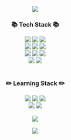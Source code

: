 



<div align=center>
<img src="https://capsule-render.vercel.app/api?type=waving&color=0:f99a9a,100:5254FE&height=200&section=header&text=Hi,%20There%20I'm%20Dohee&desc=Web%20Front-end%20Developer&animation=fadeIn&fontSize=40&fontColor=ffffff&fontAlignY=40" />
<br/>
	<h3>📚 Tech Stack 📚</h3>
</div>
<div align="center">
	<img src="https://img.shields.io/badge/HTML5-E34F26?style=for-the-badge&logo=html5&logoColor=white" />
	<img src="https://img.shields.io/badge/CSS-239120?&style=for-the-badge&logo=css3&logoColor=white" />
	<img src="https://img.shields.io/badge/JavaScript-F7DF1E?style=for-the-badge&logo=JavaScript&logoColor=white" />
	<br/>
	<img src="https://img.shields.io/badge/Sass-CC6699?style=for-the-badge&logo=sass&logoColor=white" />
	<img src="https://img.shields.io/badge/styled--components-DB7093?style=for-the-badge&logo=styled-components&logoColor=white" />
	<img src="https://img.shields.io/badge/Material--UI-0081CB?style=for-the-badge&logo=material-ui&logoColor=white" />
	<br/>
	<img src="https://img.shields.io/badge/ReactiveX-B7178C?style=for-the-badge&logo=ReactiveX&logoColor=white" />
	<img src="https://img.shields.io/badge/TypeScript-007ACC?style=for-the-badge&logo=typescript&logoColor=white" />
	<img src="https://img.shields.io/badge/React-20232A?style=for-the-badge&logo=react&logoColor=61DAFB" />
	<br/>
	<img src="https://img.shields.io/badge/npm-CB3837?style=for-the-badge&logo=npm&logoColor=white" />
	<img src="https://img.shields.io/badge/Amazon_AWS-232F3E?style=for-the-badge&logo=amazon-aws&logoColor=white" />
</div>
<div align=center>
<br/>
	<h3> ✏️ Learning Stack ✏️</h3>
</div>
<div align="center">
	<img src="https://img.shields.io/badge/Node.js-43853D?style=for-the-badge&logo=node.js&logoColor=white"/>
	<img src="https://img.shields.io/badge/Express.js-404D59?style=for-the-badge"/>
	<img src="https://img.shields.io/badge/MySQL-00000F?style=for-the-badge&logo=mysql&logoColor=white" />
	<br/>
	<img src="https://img.shields.io/badge/Tailwind_CSS-38B2AC?style=for-the-badge&logo=tailwind-css&logoColor=white"/>
	<img src="https://img.shields.io/badge/Next.js-000?logo=nextdotjs&logoColor=fff&style=for-the-badge" />
</div>
	
	
<br/>
<div align="center">
<img src="https://github-readme-stats.vercel.app/api?username=dodoheeee&show_icons=true&theme=transparent"/>
</div>
	<br/>
<div align="center">
<img src="https://github-readme-stats.vercel.app/api/top-langs/?username=anuraghazra&hide_progress=true"/>
</div>


